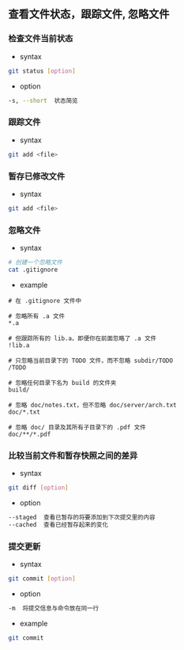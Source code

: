 ## 查看文件状态，跟踪文件, 忽略文件
### 检查文件当前状态
- syntax
```bash
git status [option]
```
- option
```bash
-s, --short  状态简览
```
### 跟踪文件
- syntax
```bash
git add <file>
```
### 暂存已修改文件
- syntax
```bash
git add <file>
```
### 忽略文件
- syntax
```bash
# 创建一个忽略文件
cat .gitignore
```
- example
```
# 在 .gitignore 文件中

# 忽略所有 .a 文件
*.a

# 但跟踪所有的 lib.a，即便你在前面忽略了 .a 文件
!lib.a

# 只忽略当前目录下的 TODO 文件，而不忽略 subdir/TODO
/TODO

# 忽略任何目录下名为 build 的文件夹
build/

# 忽略 doc/notes.txt，但不忽略 doc/server/arch.txt
doc/*.txt

# 忽略 doc/ 目录及其所有子目录下的 .pdf 文件
doc/**/*.pdf
```
### 比较当前文件和暂存快照之间的差异
- syntax
```bash
git diff [option]
```
- option
```bash
--staged  查看已暂存的将要添加到下次提交里的内容
--cached  查看已经暂存起来的变化
```
### 提交更新
- syntax
```bash
git commit [option]
```
- option
```bash
-m  将提交信息与命令放在同一行
```
- example
```bash
git commit
```



